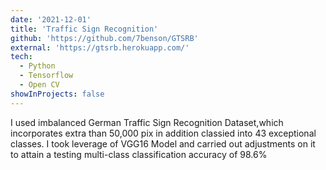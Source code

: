 ```yaml
---
date: '2021-12-01'
title: 'Traffic Sign Recognition'
github: 'https://github.com/7benson/GTSRB'
external: 'https://gtsrb.herokuapp.com/'
tech:
  - Python
  - Tensorflow
  - Open CV
showInProjects: false
---
```


I used imbalanced German Traffic Sign Recognition Dataset,which incorporates extra than 50,000 pix in addition classied into 43 exceptional classes. I took leverage of VGG16 Model and carried out adjustments on it to attain a testing multi-class classification accuracy of 98.6%
